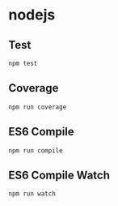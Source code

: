 nodejs
===

Test
---

    npm test


Coverage
---
    
    npm run coverage
   

ES6 Compile
---
    
    npm run compile

ES6 Compile Watch
---
    
    npm run watch
